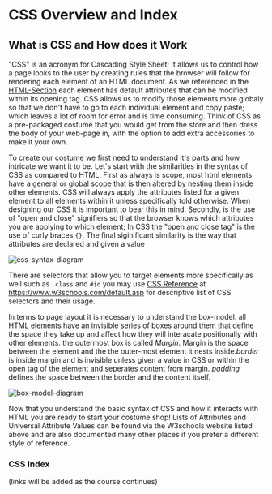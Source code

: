 # CSS Overview and Index

## What is CSS and How does it Work

"CSS" is an acronym for Cascading Style Sheet; It allows us to control how a page looks to the user by creating rules that the browser will follow for rendering each element of an HTML document. As we referenced in the [HTML-Section](/reading-notes-201/html-topics/html-index) each element has default attributes that can be modified within its opening tag. CSS allows us to modify those elements more globaly so that we don't have to go to each individual element and copy paste; which leaves a lot of room for error and is time consuming. Think of CSS as a pre-packaged costume that you would get from the store and then dress the body of your web-page in, with the option to add extra accessories to make it your own. 

To create our costume we first need to understand it's parts and how intricate we want it to be. Let's start with the similarities in the syntax of CSS as compared to HTML. First as always is scope, most html elements have a general or global scope that is then altered by nesting them inside other elements. CSS will always apply the attributes listed for a given element to all elements within it unless specifically told otherwise. When designing our CSS it is important to bear this in mind. Secondly, is the use of "open and close" signifiers so that the browser knows which attributes you are applying to which element; In CSS the "open and close tag" is the use of curly braces `{}`. The final siginificant similarity is the way that attributes are declared and given a value 

![css-syntax-diagram](/reading-notes-201/css-topics/css-diagrams/css-syntax-dia.png)

There are selectors that allow you to target elements more specifically as well such as `.class` and `#id` you may use [CSS Reference](https://www.w3schools.com/cssref/css_selectors.asp) at https://www.w3schools.com/default.asp for descriptive list of CSS selectors and their usage. 

In terms to page layout it is necessary to understand the box-model. all HTML elements have an invisible series of boxes around them that define the space they take up and affect how they will interacate positionally with other elements. the outermost box is called *Margin*. Margin is the space between the element and the the outer-most element it nests inside.*border* is inside margin and is invisible unless given a value in CSS or within the open tag of the element and seperates content from margin. *padding* defines the space between the border and the content itself. 

![box-model-diagram](/reading-notes-201/css-topics/css-diagrams/css-box-model.png)

Now that you understand the basic syntax of CSS and how it interacts with HTML you are ready to start your costume shop! Lists of Attributes and Universal Attribute Values can be found via the W3schools website listed above and are also documented many other places if you prefer a different style of reference.

### CSS Index

(links will be added as the course continues)

